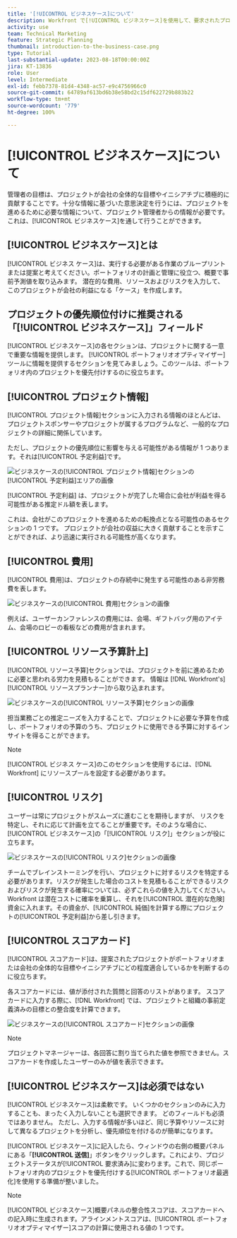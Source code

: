 ```yaml
---
title: '[!UICONTROL ビジネスケース]について'
description: Workfront で[!UICONTROL ビジネスケース]を使用して、要求されたプロジェクトを評価しポートフォリオ内の他のプロジェクトと比較する方法を説明します。
activity: use
team: Technical Marketing
feature: Strategic Planning
thumbnail: introduction-to-the-business-case.png
type: Tutorial
last-substantial-update: 2023-08-18T00:00:00Z
jira: KT-13836
role: User
level: Intermediate
exl-id: febb7378-81d4-4348-ac57-e9c4756966c0
source-git-commit: 64789af613bd6b38e58bd2c15df622729b883b22
workflow-type: tm+mt
source-wordcount: '779'
ht-degree: 100%

---
```


# [!UICONTROL ビジネスケース]について

管理者の目標は、プロジェクトが会社の全体的な目標やイニシアチブに積極的に貢献することです。十分な情報に基づいた意思決定を行うには、プロジェクトを進めるために必要な情報について、プロジェクト管理者からの情報が必要です。これは、[!UICONTROL ビジネスケース]を通して行うことができます。

## [!UICONTROL ビジネスケース]とは

[!UICONTROL ビジネス ケース]は、実行する必要がある作業のブループリントまたは提案と考えてください。ポートフォリオの計画と管理に役立つ、概要で事前予測値を取り込みます。 潜在的な費用、リソースおよびリスクを入力して、このプロジェクトが会社の利益になる「ケース」を作成します。

## プロジェクトの優先順位付けに推奨される「[!UICONTROL ビジネスケース]」フィールド

[!UICONTROL ビジネスケース]の各セクションは、プロジェクトに関する一意で重要な情報を提供します。 [!UICONTROL ポートフォリオオプティマイザー]ツールに情報を提供するセクションを見てみましょう。このツールは、ポートフォリオ内のプロジェクトを優先付けするのに役立ちます。

## [!UICONTROL プロジェクト情報]

[!UICONTROL プロジェクト情報]セクションに入力される情報のほとんどは、プロジェクトスポンサーやプロジェクトが属するプログラムなど、一般的なプロジェクトの詳細に関係しています。

ただし、プロジェクトの優先順位に影響を与える可能性がある情報が 1 つあります。それは[!UICONTROL 予定利益]です。

![ビジネスケースの[!UICONTROL プロジェクト情報]セクションの[!UICONTROL 予定利益]エリアの画像](assets/05-portfolio-management4.png)

[!UICONTROL 予定利益] は、プロジェクトが完了した場合に会社が利益を得る可能性がある推定ドル額を表します。

これは、会社がこのプロジェクトを進めるための転換点となる可能性のあるセクションの 1 つです。 プロジェクトが会社の収益に大きく貢献することを示すことができれば、より迅速に実行される可能性が高くなります。

## [!UICONTROL 費用]

[!UICONTROL 費用]は、プロジェクトの存続中に発生する可能性のある非労務費を表します。

![ビジネスケースの[!UICONTROL 費用]セクションの画像](assets/06-portfolio-management5.png)

例えば、ユーザーカンファレンスの費用には、会場、ギフトバッグ用のアイテム、会場のロビーの看板などの費用が含まれます。

## [!UICONTROL リソース予算計上]

[!UICONTROL リソース予算]セクションでは、プロジェクトを前に進めるために必要と思われる労力を見積もることができます。 情報は [!DNL Workfront's] [!UICONTROL リソースプランナー]から取り込まれます。

![ビジネスケースの[!UICONTROL リソース予算]セクションの画像](assets/07-portfolio-management6.png)

担当業務ごとの推定ニーズを入力することで、プロジェクトに必要な予算を作成し、ポートフォリオの予算のうち、プロジェクトに使用できる予算に対するインサイトを得ることができます。

>[!NOTE]
>
>[!UICONTROL ビジネス ケース]のこのセクションを使用するには、[!DNL Workfront] にリソースプールを設定する必要があります。

## [!UICONTROL リスク]

ユーザーは常にプロジェクトがスムーズに進むことを期待しますが、 リスクを特定し、それに応じて計画を立てることが重要です。そのような場合に、[!UICONTROL ビジネスケース]の「[!UICONTROL リスク]」セクションが役に立ちます。

![ビジネスケースの[!UICONTROL リスク]セクションの画像](assets/08-portfolio-management7.png)

チームでブレインストーミングを行い、プロジェクトに対するリスクを特定する必要があります。リスクが発生した場合のコストを見積もることができるリスクおよびリスクが発生する確率については、必ずこれらの値を入力してください。Workfront は潜在コストに確率を乗算し、それを[!UICONTROL 潜在的な危険]資金に入れます。その資金が、[!UICONTROL 純価]を計算する際にプロジェクトの[!UICONTROL 予定利益]から差し引きます。

## [!UICONTROL スコアカード]

[!UICONTROL スコアカード]は、提案されたプロジェクトがポートフォリオまたは会社の全体的な目標やイニシアチブにどの程度適合しているかを判断するのに役立ちます。

各スコアカードには、値が添付された質問と回答のリストがあります。 スコアカードに入力する際に、[!DNL Workfront] では、プロジェクトと組織の事前定義済みの目標との整合度を計算できます。

![ビジネスケースの[!UICONTROL スコアカード]セクションの画像](assets/09-portfolio-management8.png)

>[!NOTE]
>
>プロジェクトマネージャーは、各回答に割り当てられた値を参照できません。スコアカードを作成したユーザーのみが値を表示できます。

## [!UICONTROL ビジネスケース]は必須ではない

[!UICONTROL ビジネスケース]は柔軟です。 いくつかのセクションのみに入力することも、まったく入力しないことも選択できます。 どのフィールドも必須ではありません。 ただし、入力する情報が多いほど、同じ予算やリソースに対して異なるプロジェクトを分析し、優先順位を付けるのが簡単になります。

[!UICONTROL ビジネスケース]に記入したら、ウィンドウの右側の概要パネルにある「**[!UICONTROL 送信]**」ボタンをクリックします。これにより、プロジェクトステータスが[!UICONTROL 要求済み]に変わります。これで、同じポートフォリオ内のプロジェクトを優先付けする[!UICONTROL ポートフォリオ最適化]を使用する準備が整いました。

>[!NOTE]
>
>[!UICONTROL ビジネスケース]概要パネルの整合性スコアは、スコアカードへの記入時に生成されます。アラインメントスコアは、[!UICONTROL ポートフォリオオプティマイザー]スコアの計算に使用される値の 1 つです。

<!-- 
Learn more graphic and links to documentation articles
* Overview of areas of the business case 
* Create a business case for a project   
* Create a scorecard 
* Apply a scorecard to a project and generate an alignment score 
-->
